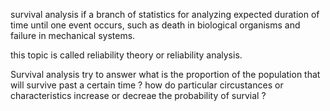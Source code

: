 survival analysis if a branch of statistics for analyzing expected duration of time until one event occurs, such as death in biological organisms and failure in mechanical systems.

this topic is called reliability theory or reliability analysis. 


Survival analysis try to answer what is the proportion of the population that will survive past  a certain time ? how do particular circustances or characteristics increase or decreae the probability of survial ?